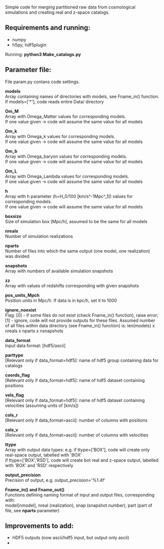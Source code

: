 Simple code for merging partitioned raw data from cosmological simulations and creating real and z-space catalogs.

## Requirements and running:
- numpy
- h5py, hdf5plugin

Running: **python3 Make_catalogs.py**


## Parameter file:
File param.py contans code settings.  

**models**  
Array containing names of directories with models, see Fname_in() function.  
If models=['\*'], code reads entire Data/ directory

**Om_M**  
Array with Omega_Matter values for corresponding models.  
If one value given -> code will assume the same value for all models

**Om_k**  
Array with Omega_k values for corresponding models.  
If one value given -> code will assume the same value for all models

**Om_b**  
Array with Omega_baryon values for corresponding models.  
If one value given -> code will assume the same value for all models

**Om_L**  
Array with Omega_Lambda values for corresponding models.  
If one value given -> code will assume the same value for all models

**h**  
Array with h parameter (h=H_0/100 [km/s^-1Mpc^_1]) values for corresponding models.  
If one value given -> code will assume the same value for all models

**boxsize**  
Size of simulation box [Mpc/h], assumed to be the same for all models

**nreals**  
Number of simulation realizations

**nparts**  
Number of files into which the same output (one model, one realization) was divided

**snapshots**  
Array with numbers of available simulation snapshots

**zz**  
Array with values of redshifts corresponding with given snapshots

**pos_units_Mpch**  
Position units in Mpc/h. If data is in kpc/h, set it to 1000

**ignore_noexist**  
Flag: [0] - if some files do not exist (check Fname_in() function), raise error; [1] - ignore, code will not provide outputs for these files.
Assumed number of all files within data directory (see Fname_in() function) is: len(models) x nreals x nparts x nsnapshots

**data_format**  
Input data format: \[hdf5/ascii\]

**parttype**  
\[Relevant only if data_format=hdf5\]: name of hdf5 group containing data for catalogs

**coords_flag**  
\[Relevant only if data_format=hdf5\]: name of hdf5 dataset containing positions

**vels_flag**  
\[Relevant only if data_format=hdf5\]: name of hdf5 dataset containing velocities (assuming units of [km/s])

**cols_r**  
\[Relevant only if data_format=ascii\]: number of columns with positions

**cols_v**  
\[Relevant only if data_format=ascii\]: number of columns with velocities


**ttype**  
Array with output data types: e.g. if ttype=\['BOX'\], code will create only real-space output, labelled with 'BOX'  
if ttype=\['BOX','RSD'\], code will create bot real and z-space output, labelled with 'BOX' and 'RSD' respectively


**output_precision**  
Precision of output, e.g. output_precision='%1.4f' 

**Fname_in() and Fname_out()**  
Functions defining naming format of input and output files, corresponding with:  
model\[nmodel\], nreal (realization), snap (snapshot number), part (part of file, see **nparts** parameter)


## Improvements to add:
- HDF5 outputs (now ascii/hdf5 input, but output only ascii)
- 

